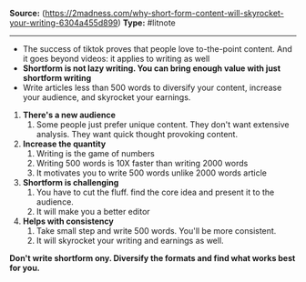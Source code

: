 ---
---
**Source:** (https://2madness.com/why-short-form-content-will-skyrocket-your-writing-6304a455d899)
**Type:** #litnote 


----
- The success of tiktok proves that people love to-the-point content. And it goes beyond videos: it applies to writing as well
- **Shortform is not lazy writing. You can bring enough value with just shortform writing**
- Write articles less than 500 words to diversify your content, increase your audience, and skyrocket your earnings.
1. **There's a new audience**
	1. Some people just prefer unique content. They don't want extensive analysis. They want quick thought provoking content.
2. **Increase the quantity**
	1. Writing is the game of numbers
	2. Writing 500 words is 10X faster than writing 2000 words
	3. It motivates  you to write 500 words unlike 2000 words article
3. **Shortform is challenging**
	1. You have to cut the fluff. find the core idea and present it to the audience.
	2. It will make you a better editor
4. **Helps with consistency**
	1. Take small step and write 500 words. You'll be more consistent. 
	2. It will skyrocket your writing and earnings as well. 

**Don't write shortform ony. Diversify the formats and find what works best for you.**